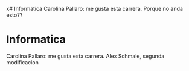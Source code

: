 x# Informatica
Carolina Pallaro: me gusta esta carrera. 
Porque no anda esto??
# Informatica
Carolina Pallaro: me gusta esta carrera. 
Alex Schmale, segunda modificacion
